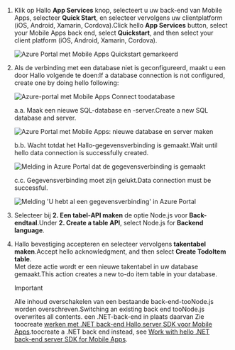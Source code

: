 
1. <span data-ttu-id="5f46c-101">Klik op Hallo **App Services** knop, selecteert u uw back-end van Mobile Apps, selecteer **Quick Start**, en selecteer vervolgens uw clientplatform (iOS, Android, Xamarin, Cordova).</span><span class="sxs-lookup"><span data-stu-id="5f46c-101">Click hello **App Services** button, select your Mobile Apps back end, select **Quickstart**, and then select your client platform (iOS, Android, Xamarin, Cordova).</span></span>

    ![Azure Portal met Mobile Apps Quickstart gemarkeerd][quickstart]

2. <span data-ttu-id="5f46c-103">Als de verbinding met een database niet is geconfigureerd, maakt u een door Hallo volgende te doen:</span><span class="sxs-lookup"><span data-stu-id="5f46c-103">If a database connection is not configured, create one by doing hello following:</span></span>

    ![Azure-portal met Mobile Apps Connect toodatabase][connect]

    <span data-ttu-id="5f46c-105">a.</span><span class="sxs-lookup"><span data-stu-id="5f46c-105">a.</span></span> <span data-ttu-id="5f46c-106">Maak een nieuwe SQL-database en -server.</span><span class="sxs-lookup"><span data-stu-id="5f46c-106">Create a new SQL database and server.</span></span>

    ![Azure Portal met Mobile Apps: nieuwe database en server maken][server]

    <span data-ttu-id="5f46c-108">b.</span><span class="sxs-lookup"><span data-stu-id="5f46c-108">b.</span></span> <span data-ttu-id="5f46c-109">Wacht totdat het Hallo-gegevensverbinding is gemaakt.</span><span class="sxs-lookup"><span data-stu-id="5f46c-109">Wait until hello data connection is successfully created.</span></span>

    ![Melding in Azure Portal dat de gegevensverbinding is gemaakt][notification]

    <span data-ttu-id="5f46c-111">c.</span><span class="sxs-lookup"><span data-stu-id="5f46c-111">c.</span></span> <span data-ttu-id="5f46c-112">Gegevensverbinding moet zijn gelukt.</span><span class="sxs-lookup"><span data-stu-id="5f46c-112">Data connection must be successful.</span></span>

    ![Melding 'U hebt al een gegevensverbinding' in Azure Portal][already-connection]

3. <span data-ttu-id="5f46c-114">Selecteer bij **2. Een tabel-API maken** de optie Node.js voor **Back-endtaal**.</span><span class="sxs-lookup"><span data-stu-id="5f46c-114">Under **2. Create a table API**, select Node.js for **Backend language**.</span></span> 
 
4. <span data-ttu-id="5f46c-115">Hallo bevestiging accepteren en selecteer vervolgens **takentabel maken**.</span><span class="sxs-lookup"><span data-stu-id="5f46c-115">Accept hello acknowledgment, and then select **Create TodoItem table**.</span></span>  
    <span data-ttu-id="5f46c-116">Met deze actie wordt er een nieuwe takentabel in uw database gemaakt.</span><span class="sxs-lookup"><span data-stu-id="5f46c-116">This action creates a new to-do item table in your database.</span></span> 

    >[!IMPORTANT]
    > <span data-ttu-id="5f46c-117">Alle inhoud overschakelen van een bestaande back-end-tooNode.js worden overschreven.</span><span class="sxs-lookup"><span data-stu-id="5f46c-117">Switching an existing back end tooNode.js overwrites all contents.</span></span> <span data-ttu-id="5f46c-118">een .NET-back-end in plaats daarvan Zie toocreate [werken met .NET back-end Hallo server SDK voor Mobile Apps][instructions].</span><span class="sxs-lookup"><span data-stu-id="5f46c-118">toocreate a .NET back end instead, see [Work with hello .NET back-end server SDK for Mobile Apps][instructions].</span></span>

<!-- Images. -->
[quickstart]: ./media/app-service-mobile-configure-new-backend/quickstart.png
[connect]: ./media/app-service-mobile-configure-new-backend/connect-to-bd.png
[notification]: ./media/app-service-mobile-configure-new-backend/notification-data-connection-create.png
[server]: ./media/app-service-mobile-configure-new-backend/create-new-server.png
[already-connection]: ./media/app-service-mobile-configure-new-backend/already-connection.png

<!-- URLs -->
[instructions]: ../articles/app-service-mobile/app-service-mobile-dotnet-backend-how-to-use-server-sdk.md#create-app
